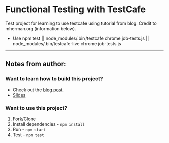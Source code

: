 # Functional Testing with TestCafe

Test project for learning to use testcafe using tutorial from blog. Credit to mherman.org (information below).

- Use npm test || node_modules/.bin/testcafe chrome job-tests.js || node_modules/.bin/testcafe-live chrome job-tests.js

-------
## Notes from author:

### Want to learn how to build this project?

- Check out the [blog post](http://mherman.org/blog/2017/03/19/functional-testing-with-testcafe).
- [Slides](http://mherman.org/testcafe-example)

### Want to use this project?

1. Fork/Clone
1. Install dependencies - `npm install`
1. Run - `npm start`
1. Test - `npm test`
